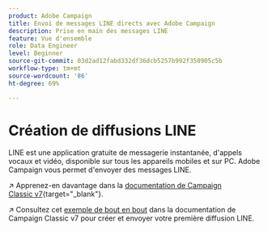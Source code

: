 ```yaml
---
product: Adobe Campaign
title: Envoi de messages LINE directs avec Adobe Campaign
description: Prise en main des messages LINE
feature: Vue d'ensemble
role: Data Engineer
level: Beginner
source-git-commit: 03d2ad12fabd332df36dcb5257b992f350905c5b
workflow-type: tm+mt
source-wordcount: '86'
ht-degree: 69%

---
```


# Création de diffusions LINE

LINE est une application gratuite de messagerie instantanée, d&#39;appels vocaux et vidéo, disponible sur tous les appareils mobiles et sur PC. Adobe Campaign vous permet d&#39;envoyer des messages LINE.


↗️ Apprenez-en davantage dans la [documentation de Campaign Classic v7](https://experienceleague.adobe.com/docs/campaign-classic/using/sending-messages/line-channel.html?lang=fr){target=&quot;_blank&quot;}.

↗️ Consultez cet [exemple de bout en bout](https://experienceleague.adobe.com/docs/campaign-classic/using/sending-messages/line-channel.html#example--create-and-send-a-personalized-line-message) dans la documentation de Campaign Classic v7 pour créer et envoyer votre première diffusion LINE.
